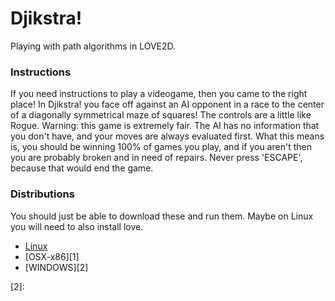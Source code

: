 Djikstra!
========

Playing with path algorithms in LOVE2D.

### Instructions

If you need instructions to play a videogame, then you came to the right place!
In Djikstra! you face off against an AI opponent in a race to the center of a
diagonally symmetrical maze of squares! The controls are a little like Rogue.
Warning: this game is extremely fair. The AI has no information that you don't
have, and your moves are always evaluated first. What this means is, you should
be winning 100% of games you play, and if you aren't then you are probably broken
and in need of repairs. Never press 'ESCAPE', because that would end the game.

### Distributions

You should just be able to download these and run them. Maybe on Linux you will need to also install love.

- [Linux][0]
- [OSX-x86][1]
- [WINDOWS][2]

[0]: 
[1]: 
[2]: 

